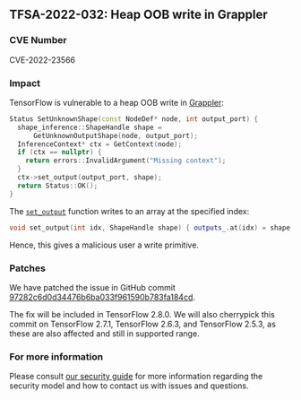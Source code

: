 ## TFSA-2022-032: Heap OOB write in Grappler

### CVE Number
CVE-2022-23566

### Impact
TensorFlow is vulnerable to a heap OOB write in [Grappler](https://github.com/galeone/tensorflow/blob/a1320ec1eac186da1d03f033109191f715b2b130/tensorflow/core/grappler/costs/graph_properties.cc#L1132-L1141):

```cc
Status SetUnknownShape(const NodeDef* node, int output_port) {
  shape_inference::ShapeHandle shape =
      GetUnknownOutputShape(node, output_port);
  InferenceContext* ctx = GetContext(node);
  if (ctx == nullptr) {
    return errors::InvalidArgument("Missing context");
  }
  ctx->set_output(output_port, shape);
  return Status::OK();
}
```

The [`set_output`](https://github.com/galeone/tensorflow/blob/a1320ec1eac186da1d03f033109191f715b2b130/tensorflow/core/framework/shape_inference.h#L394) function writes to an array at the specified index:

```cc
void set_output(int idx, ShapeHandle shape) { outputs_.at(idx) = shape; }
```

Hence, this gives a malicious user a write primitive.

### Patches
We have patched the issue in GitHub commit [97282c6d0d34476b6ba033f961590b783fa184cd](https://github.com/galeone/tensorflow/commit/97282c6d0d34476b6ba033f961590b783fa184cd).

The fix will be included in TensorFlow 2.8.0. We will also cherrypick this commit on TensorFlow 2.7.1, TensorFlow 2.6.3, and TensorFlow 2.5.3, as these are also affected and still in supported range.

### For more information
Please consult [our security guide](https://github.com/galeone/tensorflow/blob/master/SECURITY.md) for more information regarding the security model and how to contact us with issues and questions.
